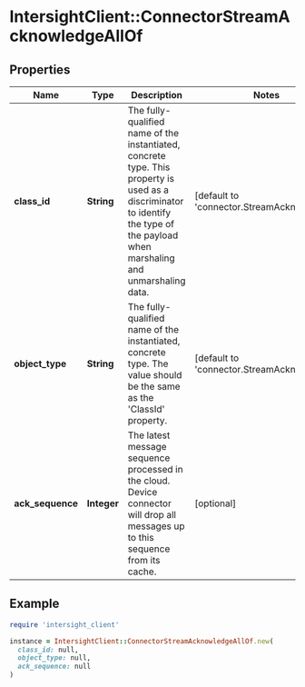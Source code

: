 # IntersightClient::ConnectorStreamAcknowledgeAllOf

## Properties

| Name | Type | Description | Notes |
| ---- | ---- | ----------- | ----- |
| **class_id** | **String** | The fully-qualified name of the instantiated, concrete type. This property is used as a discriminator to identify the type of the payload when marshaling and unmarshaling data. | [default to &#39;connector.StreamAcknowledge&#39;] |
| **object_type** | **String** | The fully-qualified name of the instantiated, concrete type. The value should be the same as the &#39;ClassId&#39; property. | [default to &#39;connector.StreamAcknowledge&#39;] |
| **ack_sequence** | **Integer** | The latest message sequence processed in the cloud. Device connector will drop all messages up to this sequence from its cache. | [optional] |

## Example

```ruby
require 'intersight_client'

instance = IntersightClient::ConnectorStreamAcknowledgeAllOf.new(
  class_id: null,
  object_type: null,
  ack_sequence: null
)
```

